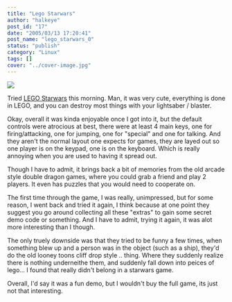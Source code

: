```yaml
---
title: "Lego Starwars"
author: "halkeye"
post_id: "17"
date: "2005/03/13 17:20:41"
post_name: "lego_starwars_0"
status: "publish"
category: "Linux"
tags: []
cover: "../cover-image.jpg"
---
```


![](legostarwars.png)

Tried [LEGO Starwars](https://www.3dgamers.com/games/legostarwars/) this morning. Man, it was very cute, everything is done in LEGO, and you can destroy most things with your lightsaber / blaster.

Okay, overall it was kinda enjoyable once I got into it, but the default controls were atrocious at best, there were at least 4 main keys, one for firing/attacking, one for jumping, one for "special" and one for talking. And they aren't the normal layout one expects for games, they are layed out so one player is on the keypad, one is on the keyboard. Which is really annoying when you are used to having it spread out.

Though I have to admit, it brings back a bit of memories from the old arcade style double dragon games, where you could grab a friend and play 2 players. It even has puzzles that you would need to cooperate on.

The first time through the game, I was really, unimpressed, but for some reason, I went back and tried it again, I think because at one point they suggest you go around collecting all these "extras" to gain some secret demo code or something. And I have to admit, trying it again, it was alot more interesting than I though.

The only truely downside was that they tried to be funny a few times, when something blew up and a person was in the object (such as a ship), they'd do the old looney toons cliff drop style .. thing. Where they suddenly realize there is nothing underneithe them, and suddenly fall down into peices of lego... I found that really didn't belong in a starwars game.

Overall, I'd say it was a fun demo, but I wouldn't buy the full game, its just not that interesting.
